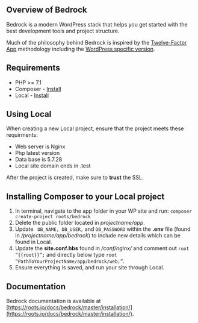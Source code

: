 

## Overview of Bedrock

Bedrock is a modern WordPress stack that helps you get started with the best development tools and project structure.

Much of the philosophy behind Bedrock is inspired by the [Twelve-Factor App](http://12factor.net/) methodology including the [WordPress specific version](https://roots.io/twelve-factor-wordpress/).

## Requirements

- PHP >= 7.1
- Composer - [Install](https://getcomposer.org/doc/00-intro.md#installation-linux-unix-osx)
- Local - [Install](https://localwp.com/)

## Using Local

When creating a new Local project, ensure that the project meets these requirments: 
-   Web server is Nginx
-   Php latest version
-   Data base is 5.7.28
-   Local site domain ends in .test

After the project is created, make sure to **trust** the SSL.

## Installing Composer to your Local project

1. In terminal, navigate to the app folder in your WP site and run: ``` composer create-project roots/bedrock ```
2. Delete the public folder located in *projectname/app*.
3. Update ``` DB_NAME, DB_USER,``` and ```DB_PASSWORD``` within the **.env** file (found in */projectname/app/bedrock*) to include new details which can be found in Local.
4. Update the **site.conf.hbs** found in */conf/nginx/* and comment out ```root “{{root}}“;``` and directly below type ```root “PathToYourProjectName/app/bedrock/web;”```.
5. Ensure everything is saved, and run your site through Local.

## Documentation

Bedrock documentation is available at [https://roots.io/docs/bedrock/master/installation/](https://roots.io/docs/bedrock/master/installation/).